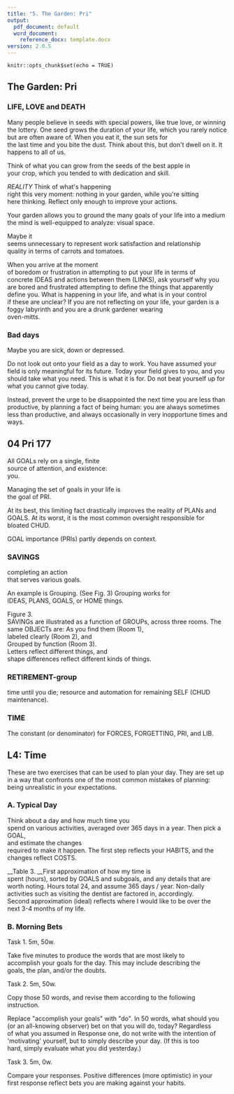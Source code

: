 ```yaml
---
title: "5. The Garden: Pri"
output:
  pdf_document: default
  word_document:
    reference_docx: template.docx
version: 2.0.5
---
```


```{r setup, include=FALSE}
knitr::opts_chunk$set(echo = TRUE)
```

## The Garden: Pri  
### LIFE, LOVE and DEATH  

Many people believe in seeds with special powers, 
like true love, or winning the lottery. 
One seed grows the duration of your life, 
which you rarely notice but are often aware of. 
When you eat it, 
the sun sets for  
the last time and you bite the dust. 
Think about this, but don't dwell on it. 
It happens to all of us.  
  
Think of what you can grow from the seeds of the best apple in  
your crop, which you tended to with dedication and skill. 

*REALITY*
Think of what's happening  
right this very moment: 
nothing in your garden, 
while you're sitting  
here thinking. 
Reflect only enough to improve your actions.  
  
Your garden allows you 
to ground the many goals of your life 
into a medium the mind is well-equipped to analyze: 
visual space. 

Maybe it  
seems unnecessary to represent work satisfaction and relationship  
quality in terms of carrots and tomatoes. 

When you arrive at the moment  
of boredom or frustration in attempting to put your life in terms of  
concrete IDEAS and actions between them (LINKS), 
ask yourself why you  
are bored and frustrated attempting to define 
the things that apparently  
define you. 
What is happening in your life, 
and what is in your control  
if these are unclear? 
If you are not reflecting on your life, 
your garden is a foggy labyrinth and 
you are a drunk gardener wearing  
oven-mitts.  

### Bad days
Maybe you are sick,
down or depressed.

Do not look out onto your field 
as a day to work.
You have assumed your field is only meaningful 
for its future.
Today your field gives to you, and 
you should take what you need.
This is what it is for.
Do not beat yourself up 
for what you cannot give today.

Instead, prevent the urge to be disappointed
the next time you are less than productive,
by planning a fact of being human:
you are always sometimes less than productive,
and always occasionally 
in very inopportune times and ways.


## 04 Pri 177  
  
All GOALs rely on a single, finite  
source of attention, and existence:  
you.  

Managing the set of goals in your life is   
the goal of PRI.   

At its best, this limiting fact
drastically improves the reality
of PLANs and GOALS.
At its worst, it is the most common
oversight responsible for bloated CHUD.

GOAL importance (PRIs) partly depends on context.
  
### SAVINGS    
completing an action  
that serves various goals.   
  
An example is Grouping.
(See Fig. 3)
Grouping works for  
IDEAS, PLANS, GOALS, or HOME things.

Figure 3.   
SAVINGs are illustrated as a function of GROUPs,
across three rooms. The same OBJECTs are: 
As you find them (Room 1),   
labeled clearly (Room 2), and  
Grouped by function (Room 3).    
Letters reflect different things, and  
shape differences reflect different kinds of things.  


### RETIREMENT-group
time until you die;
resource and automation for 
remaining SELF (CHUD maintenance).   
  
### TIME  

The constant (or denominator) for 
FORCES, FORGETTING,
PRI, and LIB.


  
## L4: Time  
These are two exercises that
can be used to plan your day.
They are set up in a way
that confronts one of the most common
mistakes of planning:
being unrealistic in your expectations.

### A. Typical Day  
Think about a day and how much time you  
spend on various activities, averaged over 365 days in a year. 
Then pick a GOAL,  
and estimate the changes  
required to make it happen. 
The first step reflects your HABITS, 
and the changes reflect COSTS.  
  
__Table 3. __First approximation of how my time is  
spent (hours), sorted by GOALS and subgoals, and any details that are  
worth noting. Hours total 24, and assume 365 days / year. Non-daily  
activities such as visiting the dentist are factored in, accordingly.  
Second approximation (ideal) reflects where I would like to be over the  
next 3-4 months of my life.  
  
### B. Morning Bets  
  
Task 1. 5m, 50w.  
  
Take five minutes to produce the words that are most likely to  
accomplish your goals for the day. This may include describing the  
goals, the plan, and/or the doubts.  
  
Task 2. 5m, 50w.  
  
Copy those 50 words, and revise them according to the following  
instruction.  
  
Replace "accomplish your goals" with "do". In 50 words, what should you  
(or an all-knowing observer) bet on that you will do, today? Regardless  
of what you assumed in Response one, do not write with the intention of  
'motivating' yourself, but to simply describe your day. (If this is too  
hard, simply evaluate what you did yesterday.)  
  
Task 3. 5m, 0w.  
  
Compare your responses. Positive differences (more optimistic) in your  
first response reflect bets you are making against your habits.  

